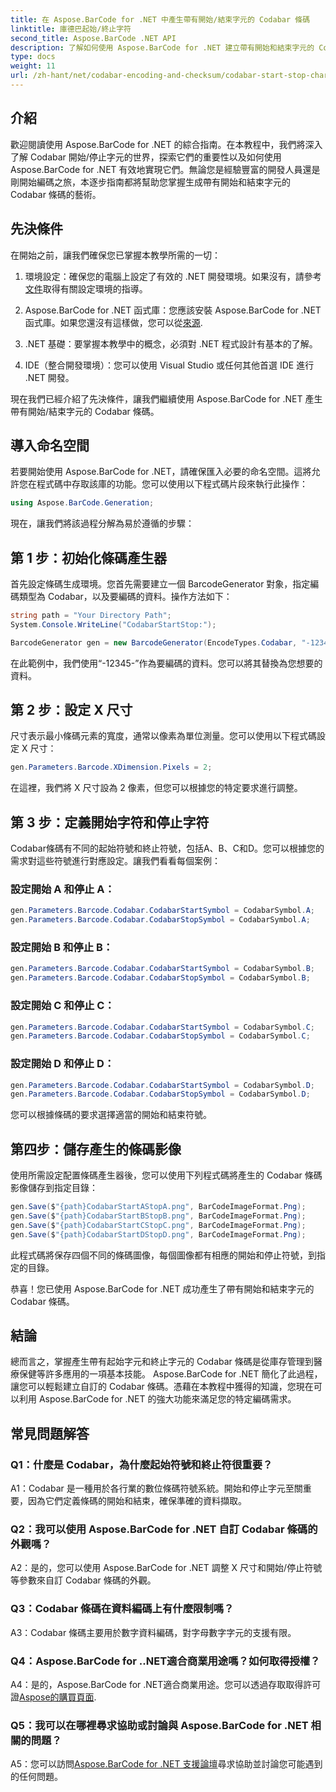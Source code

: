 ```yaml
---
title: 在 Aspose.BarCode for .NET 中產生帶有開始/結束字元的 Codabar 條碼
linktitle: 庫德巴起始/終止字符
second_title: Aspose.BarCode .NET API
description: 了解如何使用 Aspose.BarCode for .NET 建立帶有開始和結束字元的 Codabar 條碼。開發人員的分步指南。
type: docs
weight: 11
url: /zh-hant/net/codabar-encoding-and-checksum/codabar-start-stop-characters/
---
```

## 介紹

歡迎閱讀使用 Aspose.BarCode for .NET 的綜合指南。在本教程中，我們將深入了解 Codabar 開始/停止字元的世界，探索它們的重要性以及如何使用 Aspose.BarCode for .NET 有效地實現它們。無論您是經驗豐富的開發人員還是剛開始編碼之旅，本逐步指南都將幫助您掌握生成帶有開始和結束字元的 Codabar 條碼的藝術。

## 先決條件

在開始之前，讓我們確保您已掌握本教學所需的一切：

1. 環境設定：確保您的電腦上設定了有效的 .NET 開發環境。如果沒有，請參考[文件](https://reference.aspose.com/barcode/net/)取得有關設定環境的指導。

2. Aspose.BarCode for .NET 函式庫：您應該安裝 Aspose.BarCode for .NET 函式庫。如果您還沒有這樣做，您可以從[來源](https://releases.aspose.com/barcode/net/).

3. .NET 基礎：要掌握本教學中的概念，必須對 .NET 程式設計有基本的了解。

4. IDE（整合開發環境）：您可以使用 Visual Studio 或任何其他首選 IDE 進行 .NET 開發。

現在我們已經介紹了先決條件，讓我們繼續使用 Aspose.BarCode for .NET 產生帶有開始/結束字元的 Codabar 條碼。

## 導入命名空間

若要開始使用 Aspose.BarCode for .NET，請確保匯入必要的命名空間。這將允許您在程式碼中存取該庫的功能。您可以使用以下程式碼片段來執行此操作：

```csharp
using Aspose.BarCode.Generation;
```

現在，讓我們將該過程分解為易於遵循的步驟：

## 第 1 步：初始化條碼產生器

首先設定條碼生成環境。您首先需要建立一個 BarcodeGenerator 對象，指定編碼類型為 Codabar，以及要編碼的資料。操作方法如下：

```csharp
string path = "Your Directory Path";
System.Console.WriteLine("CodabarStartStop:");

BarcodeGenerator gen = new BarcodeGenerator(EncodeTypes.Codabar, "-12345-");
```

在此範例中，我們使用“-12345-”作為要編碼的資料。您可以將其替換為您想要的資料。

## 第 2 步：設定 X 尺寸

尺寸表示最小條碼元素的寬度，通常以像素為單位測量。您可以使用以下程式碼設定 X 尺寸：

```csharp
gen.Parameters.Barcode.XDimension.Pixels = 2;
```

在這裡，我們將 X 尺寸設為 2 像素，但您可以根據您的特定要求進行調整。

## 第 3 步：定義開始字符和停止字符

Codabar條碼有不同的起始符號和終止符號，包括A、B、C和D。您可以根據您的需求對這些符號進行對應設定。讓我們看看每個案例：

### 設定開始 A 和停止 A：

```csharp
gen.Parameters.Barcode.Codabar.CodabarStartSymbol = CodabarSymbol.A;
gen.Parameters.Barcode.Codabar.CodabarStopSymbol = CodabarSymbol.A;
```

### 設定開始 B 和停止 B：

```csharp
gen.Parameters.Barcode.Codabar.CodabarStartSymbol = CodabarSymbol.B;
gen.Parameters.Barcode.Codabar.CodabarStopSymbol = CodabarSymbol.B;
```

### 設定開始 C 和停止 C：

```csharp
gen.Parameters.Barcode.Codabar.CodabarStartSymbol = CodabarSymbol.C;
gen.Parameters.Barcode.Codabar.CodabarStopSymbol = CodabarSymbol.C;
```

### 設定開始 D 和停止 D：

```csharp
gen.Parameters.Barcode.Codabar.CodabarStartSymbol = CodabarSymbol.D;
gen.Parameters.Barcode.Codabar.CodabarStopSymbol = CodabarSymbol.D;
```

您可以根據條碼的要求選擇適當的開始和結束符號。

## 第四步：儲存產生的條碼影像

使用所需設定配置條碼產生器後，您可以使用下列程式碼將產生的 Codabar 條碼影像儲存到指定目錄：

```csharp
gen.Save($"{path}CodabarStartAStopA.png", BarCodeImageFormat.Png);
gen.Save($"{path}CodabarStartBStopB.png", BarCodeImageFormat.Png);
gen.Save($"{path}CodabarStartCStopC.png", BarCodeImageFormat.Png);
gen.Save($"{path}CodabarStartDStopD.png", BarCodeImageFormat.Png);
```

此程式碼將保存四個不同的條碼圖像，每個圖像都有相應的開始和停止符號，到指定的目錄。

恭喜！您已使用 Aspose.BarCode for .NET 成功產生了帶有開始和結束字元的 Codabar 條碼。

## 結論

總而言之，掌握產生帶有起始字元和終止字元的 Codabar 條碼是從庫存管理到醫療保健等許多應用的一項基本技能。 Aspose.BarCode for .NET 簡化了此過程，讓您可以輕鬆建立自訂的 Codabar 條碼。憑藉在本教程中獲得的知識，您現在可以利用 Aspose.BarCode for .NET 的強大功能來滿足您的特定編碼需求。

## 常見問題解答

### Q1：什麼是 Codabar，為什麼起始符號和終止符很重要？

A1：Codabar 是一種用於各行業的數位條碼符號系統。開始和停止字元至關重要，因為它們定義條碼的開始和結束，確保準確的資料擷取。

### Q2：我可以使用 Aspose.BarCode for .NET 自訂 Codabar 條碼的外觀嗎？

A2：是的，您可以使用 Aspose.BarCode for .NET 調整 X 尺寸和開始/停止符號等參數來自訂 Codabar 條碼的外觀。

### Q3：Codabar 條碼在資料編碼上有什麼限制嗎？

A3：Codabar 條碼主要用於數字資料編碼，對字母數字字元的支援有限。

### Q4：Aspose.BarCode for ..NET適合商業用途嗎？如何取得授權？

 A4：是的，Aspose.BarCode for .NET適合商業用途。您可以透過存取取得許可證[Aspose的購買頁面](https://purchase.aspose.com/buy).

### Q5：我可以在哪裡尋求協助或討論與 Aspose.BarCode for .NET 相關的問題？

 A5：您可以訪問[Aspose.BarCode for .NET 支援論壇](https://forum.aspose.com/c/barcode/13)尋求協助並討論您可能遇到的任何問題。